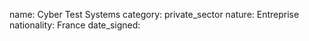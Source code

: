 name: Cyber Test Systems
category: private_sector
nature:  Entreprise
nationality: France
date_signed:
    